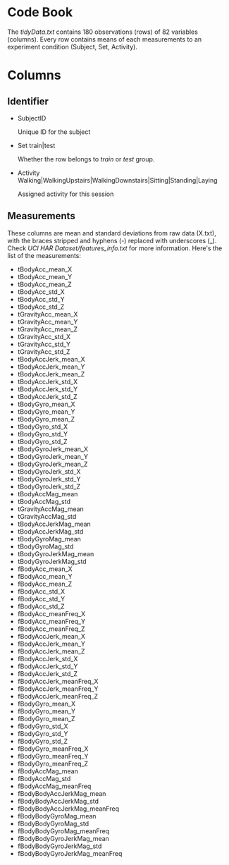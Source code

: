 # Code Book

The *tidyData.txt* contains 180 observations (rows) of 82 variables (columns). Every row contains means of each measurements to an experiment condition (Subject, Set, Activity).


# Columns

## Identifier

* SubjectID

	Unique ID for the subject

* Set train|test

	Whether the row belongs to *train* or *test* group.

* Activity Walking|WalkingUpstairs|WalkingDownstairs|Sitting|Standing|Laying

	Assigned activity for this session

## Measurements

These columns are mean and standard deviations from raw data (X.txt), with the braces stripped and hyphens (-) replaced with underscores (_). Check *UCI HAR Dataset/features_info.txt* for more information. Here's the list of the measurements:

* tBodyAcc_mean_X
* tBodyAcc_mean_Y
* tBodyAcc_mean_Z
* tBodyAcc_std_X
* tBodyAcc_std_Y
* tBodyAcc_std_Z
* tGravityAcc_mean_X
* tGravityAcc_mean_Y
* tGravityAcc_mean_Z
* tGravityAcc_std_X
* tGravityAcc_std_Y
* tGravityAcc_std_Z
* tBodyAccJerk_mean_X
* tBodyAccJerk_mean_Y
* tBodyAccJerk_mean_Z
* tBodyAccJerk_std_X
* tBodyAccJerk_std_Y
* tBodyAccJerk_std_Z
* tBodyGyro_mean_X
* tBodyGyro_mean_Y
* tBodyGyro_mean_Z
* tBodyGyro_std_X
* tBodyGyro_std_Y
* tBodyGyro_std_Z
* tBodyGyroJerk_mean_X
* tBodyGyroJerk_mean_Y
* tBodyGyroJerk_mean_Z
* tBodyGyroJerk_std_X
* tBodyGyroJerk_std_Y
* tBodyGyroJerk_std_Z
* tBodyAccMag_mean
* tBodyAccMag_std
* tGravityAccMag_mean
* tGravityAccMag_std
* tBodyAccJerkMag_mean
* tBodyAccJerkMag_std
* tBodyGyroMag_mean
* tBodyGyroMag_std
* tBodyGyroJerkMag_mean
* tBodyGyroJerkMag_std
* fBodyAcc_mean_X
* fBodyAcc_mean_Y
* fBodyAcc_mean_Z
* fBodyAcc_std_X
* fBodyAcc_std_Y
* fBodyAcc_std_Z
* fBodyAcc_meanFreq_X
* fBodyAcc_meanFreq_Y
* fBodyAcc_meanFreq_Z
* fBodyAccJerk_mean_X
* fBodyAccJerk_mean_Y
* fBodyAccJerk_mean_Z
* fBodyAccJerk_std_X
* fBodyAccJerk_std_Y
* fBodyAccJerk_std_Z
* fBodyAccJerk_meanFreq_X
* fBodyAccJerk_meanFreq_Y
* fBodyAccJerk_meanFreq_Z
* fBodyGyro_mean_X
* fBodyGyro_mean_Y
* fBodyGyro_mean_Z
* fBodyGyro_std_X
* fBodyGyro_std_Y
* fBodyGyro_std_Z
* fBodyGyro_meanFreq_X
* fBodyGyro_meanFreq_Y
* fBodyGyro_meanFreq_Z
* fBodyAccMag_mean
* fBodyAccMag_std
* fBodyAccMag_meanFreq
* fBodyBodyAccJerkMag_mean
* fBodyBodyAccJerkMag_std
* fBodyBodyAccJerkMag_meanFreq
* fBodyBodyGyroMag_mean
* fBodyBodyGyroMag_std
* fBodyBodyGyroMag_meanFreq
* fBodyBodyGyroJerkMag_mean
* fBodyBodyGyroJerkMag_std
* fBodyBodyGyroJerkMag_meanFreq
